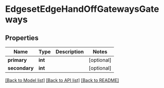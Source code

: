 # EdgesetEdgeHandOffGatewaysGateways

## Properties
Name | Type | Description | Notes
------------ | ------------- | ------------- | -------------
**primary** | **int** |  | [optional] 
**secondary** | **int** |  | [optional] 

[[Back to Model list]](../README.md#documentation-for-models) [[Back to API list]](../README.md#documentation-for-api-endpoints) [[Back to README]](../README.md)


